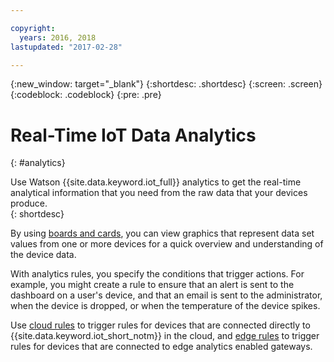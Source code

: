 ```yaml
---

copyright:
  years: 2016, 2018
lastupdated: "2017-02-28"

---
```


{:new_window: target="_blank"}
{:shortdesc: .shortdesc}
{:screen: .screen}
{:codeblock: .codeblock}
{:pre: .pre}


# Real-Time IoT Data Analytics
{: #analytics}  

Use Watson {{site.data.keyword.iot_full}} analytics to get the real-time analytical information that you need from the raw data that your devices produce.  
{: shortdesc}

By using [boards and cards](data_visualization.html), you can view graphics that represent data set values from one or more devices for a quick overview and understanding of the device data.

With analytics rules, you specify the conditions that trigger actions. For example, you might create a rule to ensure that an alert is sent to the dashboard on a user's device, and that an email is sent to the administrator, when the device is dropped, or when the temperature of the device spikes.

Use [cloud rules](cloud_analytics.html) to trigger rules for devices that are connected directly to {{site.data.keyword.iot_short_notm}} in the cloud, and [edge rules](edge_analytics.html) to trigger rules for devices that are connected to edge analytics enabled gateways.
